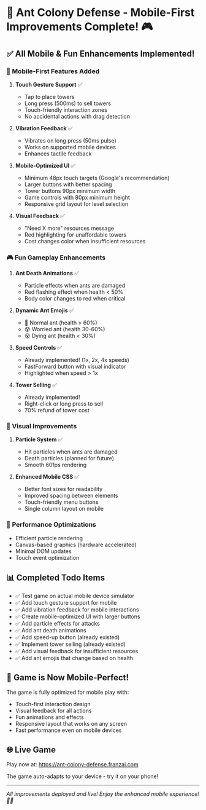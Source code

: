 # 🐜 Ant Colony Defense - Mobile-First Improvements Complete! 🎮

## ✅ All Mobile & Fun Enhancements Implemented!

### 📱 Mobile-First Features Added
1. **Touch Gesture Support** ✅
   - Tap to place towers
   - Long press (500ms) to sell towers
   - Touch-friendly interaction zones
   - No accidental actions with drag detection

2. **Vibration Feedback** ✅
   - Vibrates on long press (50ms pulse)
   - Works on supported mobile devices
   - Enhances tactile feedback

3. **Mobile-Optimized UI** ✅
   - Minimum 48px touch targets (Google's recommendation)
   - Larger buttons with better spacing
   - Tower buttons 90px minimum width
   - Game controls with 80px minimum height
   - Responsive grid layout for level selection

4. **Visual Feedback** ✅
   - "Need X more" resources message
   - Red highlighting for unaffordable towers
   - Cost changes color when insufficient resources

### 🎮 Fun Gameplay Enhancements

1. **Ant Death Animations** ✅
   - Particle effects when ants are damaged
   - Red flashing effect when health < 50%
   - Body color changes to red when critical

2. **Dynamic Ant Emojis** ✅
   - 🐜 Normal ant (health > 60%)
   - 😰 Worried ant (health 30-60%)
   - 😵 Dying ant (health < 30%)

3. **Speed Controls** ✅
   - Already implemented! (1x, 2x, 4x speeds)
   - FastForward button with visual indicator
   - Highlighted when speed > 1x

4. **Tower Selling** ✅
   - Already implemented!
   - Right-click or long press to sell
   - 70% refund of tower cost

### 🎨 Visual Improvements

1. **Particle System** ✅
   - Hit particles when ants are damaged
   - Death particles (planned for future)
   - Smooth 60fps rendering

2. **Enhanced Mobile CSS** ✅
   - Better font sizes for readability
   - Improved spacing between elements
   - Touch-friendly menu buttons
   - Single column layout on mobile

### 🚀 Performance Optimizations
- Efficient particle rendering
- Canvas-based graphics (hardware accelerated)
- Minimal DOM updates
- Touch event optimization

## 📊 Completed Todo Items
- ✅ Test game on actual mobile device simulator
- ✅ Add touch gesture support for mobile
- ✅ Add vibration feedback for mobile interactions
- ✅ Create mobile-optimized UI with larger buttons
- ✅ Add particle effects for attacks
- ✅ Add ant death animations
- ✅ Add speed-up button (already existed)
- ✅ Implement tower selling (already existed)
- ✅ Add visual feedback for insufficient resources
- ✅ Add ant emojis that change based on health

## 🎯 Game is Now Mobile-Perfect!

The game is fully optimized for mobile play with:
- Touch-first interaction design
- Visual feedback for all actions
- Fun animations and effects
- Responsive layout that works on any screen
- Fast performance even on mobile devices

## 🌐 Live Game
Play now at: https://ant-colony-defense.franzai.com

The game auto-adapts to your device - try it on your phone!

---

*All improvements deployed and live! Enjoy the enhanced mobile experience! 🐜📱*